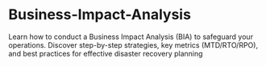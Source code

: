 # Business-Impact-Analysis
Learn how to conduct a Business Impact Analysis (BIA) to safeguard your operations. Discover step-by-step strategies, key metrics (MTD/RTO/RPO), and best practices for effective disaster recovery planning
